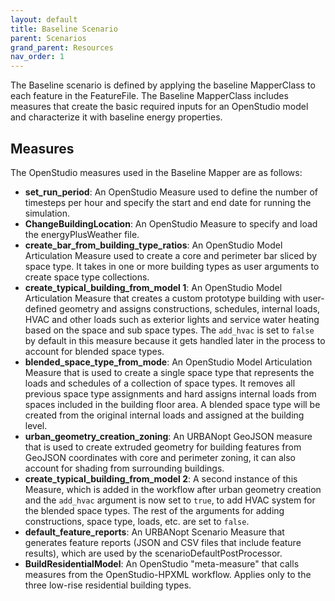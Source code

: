 ```yaml
---
layout: default
title: Baseline Scenario
parent: Scenarios
grand_parent: Resources
nav_order: 1
---
```


The Baseline scenario is defined by applying the baseline MapperClass to each feature in the FeatureFile. The Baseline MapperClass includes measures that create the basic required inputs for an OpenStudio model and characterize it with baseline energy properties.

## Measures
The OpenStudio measures used in the Baseline Mapper are as follows: 

- **set_run_period**: An OpenStudio Measure used to define the number of timesteps per hour and specify the start and end date for running the simulation.
- **ChangeBuildingLocation**: An OpenStudio Measure to specify and load the energyPlusWeather file.
- **create_bar_from_building_type_ratios**: An OpenStudio Model Articulation Measure used to create a core and perimeter bar sliced by space type. It takes in one or more building types as user arguments to create space type collections.
- **create_typical_building_from_model 1**: An OpenStudio Model Articulation Measure that creates a custom prototype building with user-defined geometry and assigns constructions, schedules, internal loads, HVAC and other loads such as exterior lights and service water heating based on the space and sub space types. The `add_hvac` is set to `false` by default in this measure because it gets handled later in the process to account for blended space types.
- **blended_space_type_from_mode**: An OpenStudio Model Articulation Measure that is used to create a single space type that represents the loads and schedules of a collection of space types. It removes all previous space type assignments and hard assigns internal loads from spaces included in the building floor area. A blended space type will be created from the original internal loads and assigned at the building level.
- **urban_geometry_creation_zoning**: An URBANopt GeoJSON measure that is used to create extruded geometry for building features from
  GeoJSON coordinates with core and perimeter zoning, it can also account for shading from
  surrounding buildings.
- **create_typical_building_from_model 2**: A second instance of this Measure, which is added in the workflow after urban geometry creation and the `add_hvac` argument is now set to `true`, to add HVAC system for the blended space types. The rest of the arguments for adding constructions, space type, loads, etc. are set to `false`.
- **default_feature_reports**: An URBANopt Scenario Measure that generates feature reports (JSON and CSV files that include feature results), which are used by the scenarioDefaultPostProcessor.
- **BuildResidentialModel**: An OpenStudio "meta-measure" that calls measures from the OpenStudio-HPXML workflow. Applies only to the three low-rise residential building types.